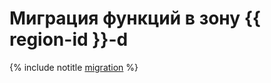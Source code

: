 # Миграция функций в зону {{ region-id }}-d

{% include notitle [migration](../../../_includes/functions/migration.md) %}
